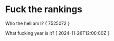 # Fuck the rankings

Who the hell am I?
{ 7525072 }

What fucking year is it?
[ 2024-11-26T12:00:00Z ]
